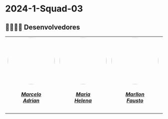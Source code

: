 # 2024-1-Squad-03
## 🧑‍💻👩‍💻 Desenvolvedores

<center>
<table style="margin-left: auto; margin-right: auto;">
    <tr>
        <td align="center">
            <a href="https://github.com/Marcelo-Adrian">
                <img style="border-radius: 50%;" src="https://github.com/Marcelo-Adrian.png" width="150px;"/>
                <h5 class="text-center">Marcelo<br>Adrian</h5>
            </a>
        </td>
        <td align="center">
            <a href="https://github.com/MariaCHelena">
                <img style="border-radius: 50%;" src="https://github.com/MariaCHelena.png" width="150px;"/>
                <h5 class="text-center">Maria<br>Helena</h5>
            </a>
        </td>
        <td align="center">
            <a href="https://github.com/m4rllon">
                <img style="border-radius: 50%;" src="https://github.com/m4rllon.png" width="150px;"/>
                <h5 class="text-center">Marllon<br>Fausto</h5>
            </a>
        </td>
        <td align="center">
            <a href="https://github.com/nateejpg">
                <img style="border-radius: 50%;" src="https://github.com/nateejpg.png" width="150px;"/>
                <h5 class="text-center">Nathan<br>Abreu</h5>
            </a>
        </td>
        <td align="center">
            <a href="https://github.com/Otavio4283">
                <img style="border-radius: 50%;" src="https://github.com/Otavio4283.png" width="150px;"/>
                <h5 class="text-center">Otávio<br>Henrique</h5>
            </a>
        </td>
         <td align="center">
            <a href="https://github.com/thaleseuflauzino">
                <img style="border-radius: 50%;" src="https://github.com/thaleseuflauzino.png" width="150px;"/>
                <h5 class="text-center">Thales<br>Euflauzino</h5>
            </a>
        </td>
	<td align="center">
            <a href="https://github.com/moonshinerd">
                <img style="border-radius: 50%;" src="https://github.com/moonshinerd.png" width="150px;"/>
                <h5 class="text-center">Víctor<br>Schmidt</h5>
            </a>
        </td>
</table>

</center>

